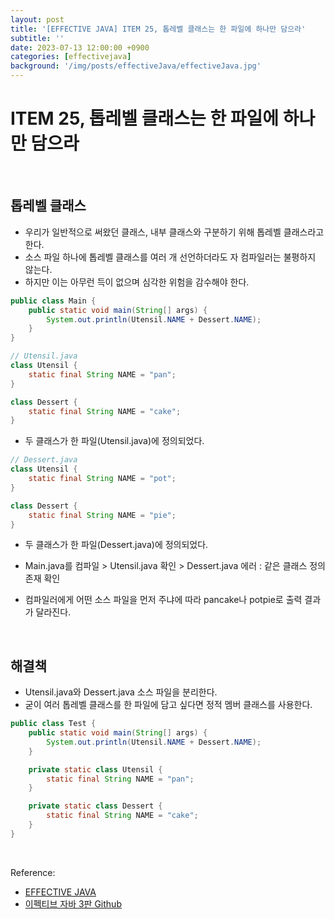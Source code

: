 ```yaml
---
layout: post
title: '[EFFECTIVE JAVA] ITEM 25, 톱레벨 클래스는 한 파일에 하나만 담으라'
subtitle: ''
date: 2023-07-13 12:00:00 +0900
categories: [effectivejava]
background: '/img/posts/effectiveJava/effectiveJava.jpg'
---
```


# ITEM 25, 톱레벨 클래스는 한 파일에 하나만 담으라

<br>

## 톱레벨 클래스
- 우리가 일반적으로 써왔던 클래스, 내부 클래스와 구분하기 위해 톱레벨 클래스라고 한다.
- 소스 파일 하나에 톱레벨 클래스를 여러 개 선언하더라도 자 컴파일러는 불평하지 않는다.
- 하지만 이는 아무런 득이 없으며 심각한 위험을 감수해야 한다. 

```java
public class Main {
    public static void main(String[] args) {
        System.out.println(Utensil.NAME + Dessert.NAME);
    }
}
```


```java
// Utensil.java
class Utensil {
    static final String NAME = "pan";
}

class Dessert {
    static final String NAME = "cake";
}

```

- 두 클래스가 한 파일(Utensil.java)에 정의되었다. 


```java
// Dessert.java
class Utensil {
    static final String NAME = "pot";
}

class Dessert {
    static final String NAME = "pie";
}
```

- 두 클래스가 한 파일(Dessert.java)에 정의되었다. 

- Main.java를 컴파일 > Utensil.java 확인 > Dessert.java 에러 : 같은 클래스 정의 존재 확인

- 컴파일러에게 어떤 소스 파일을 먼저 주냐에 따라 pancake나 potpie로 출력 결과가 달라진다. 

<br>

## 해결책

- Utensil.java와 Dessert.java 소스 파일을 분리한다. 
- 굳이 여러 톱레벨 클래스를 한 파일에 담고 싶다면 정적 멤버 클래스를 사용한다. 

```java
public class Test {
    public static void main(String[] args) {
        System.out.println(Utensil.NAME + Dessert.NAME);
    }

    private static class Utensil {
        static final String NAME = "pan";
    }

    private static class Dessert {
        static final String NAME = "cake";
    }
}
```

<br>

Reference:

- [EFFECTIVE JAVA](https://front.wemakeprice.com/product/121854081?search_keyword=%25EC%259D%25B4%25ED%258E%2599%25ED%258B%25B0%25EB%25B8%258C%2520%25EC%259E%2590%25EB%25B0%2594&_service=5&_no=1)
- [이펙티브 자바 3판 Github](https://github.com/WegraLee/effective-java-3e-source-code)
 